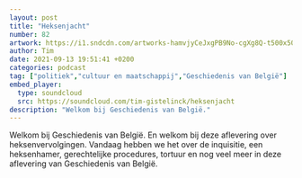 ```yaml
---
layout: post
title: "Heksenjacht"
number: 82
artwork: https://i1.sndcdn.com/artworks-hamvjyCeJxgPB9No-cgXg8Q-t500x500.jpg
author: Tim
date: 2021-09-13 19:51:41 +0200
categories: podcast
tag: ["politiek","cultuur en maatschappij","Geschiedenis van België"]
embed_player:
  type: soundcloud
  src: https://soundcloud.com/tim-gistelinck/heksenjacht
description: "Welkom bij Geschiedenis van België."
---
```

Welkom bij Geschiedenis van België. En welkom bij deze aflevering over heksenvervolgingen. Vandaag hebben we het over de inquisitie, een heksenhamer, gerechtelijke procedures, tortuur en nog veel meer in deze aflevering van Geschiedenis van België.